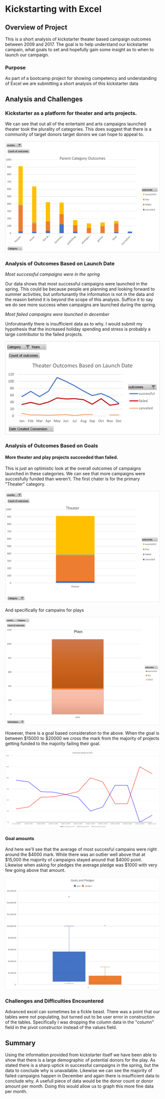 # Kickstarting with Excel

## Overview of Project

This is a short analysis of kickstarter theater based campaign outcomes between 2009 and 2017. The goal is to help understand our kickstarter campain, what goals to set and hopefully gain some insight as to when to launch our campaign.

### Purpose

As part of a bootcamp project for showing competency and understanding of Excel we are submitting a short analysis of this kickstarter data 

## Analysis and Challenges

### Kickstarter as a platform for theater and arts projects.

We can see that out all of the entertaint and arts campaigns launched theater took the plurality of categories. This does suggest that there is a community of target donors target donors we can hope to appeal to.

![](https://raw.githubusercontent.com/zkellsworth/kickstarter-analysis/master/resources/overall_outcomes.png)

### Analysis of Outcomes Based on Launch Date

*Most successful campaigns were in the spring*

Our data shows that most successful campaigns were launched in the spring. This could be because people are planning and looking forward to summer activities, but unfortunantly the information is not in the data and the reason behind it is beyond the scope of this analysis. Suffice it to say we do see more success when campaigns are launched during the spring. 

*Most failed campaigns were launched in december*

Unforutnantly there is insufficient data as to why. I would submit my hypothesis that the increased holiday spending and stress is probably a large contributor to the failed projects.

![](https://github.com/zkellsworth/kickstarter-analysis/blob/master/resources/Theater_Outcomes_vs_Launch.png?raw=true)

### Analysis of Outcomes Based on Goals

#### More theater and play projects succeeded than failed.

This is just an optimistic look at the overall outcomes of campaigns launched in these categories. We can see that more campaigns were succesfully funded than weren't. The first chater is for the primary "Theater" category.

![](https://github.com/zkellsworth/kickstarter-analysis/blob/master/resources/theater_outcomes.png?raw=true)

And specifically for campains for plays

![](https://github.com/zkellsworth/kickstarter-analysis/blob/master/resources/play_outcomes.png?raw=true)

However, there is a goal based consideration to the above. When the goal is between $15000 to $20000 we cross the mark from the majority of projects getting funded to the majority failing their goal.

![](https://github.com/zkellsworth/kickstarter-analysis/blob/master/resources/Outcomes_vs_Goals.png?raw=true)

#### Goal amounts

And here we'll see that the average of most succesful campains were right around the $4000 mark. While there was an outlier well above that at $15,000 the majority of campaigns stayed around that $4000 point. Likewise when asking for pledges the average pledge was $1000 with very few going above that amount. 

![](https://github.com/zkellsworth/kickstarter-analysis/blob/master/resources/goals_and_pledges.png?raw=true)

### Challenges and Difficulties Encountered

Advanced excel can sometimes be a fickle beast. There was a point that our tables were not populating, but turned out to be user error in construction of the tables. Specifically I was dropping the column data in the "column" field in the pivot constructor instead of the values field. 

## Summary

Using the information provided from kickstarter itself we have been able to show that there is a large demographic of potential donors for the play. As stated there is a sharp uptick in successful campaigns in the spring, but the data to conclude why is unavailable. Likewise we can see the majority of failed campaigns happen in December and again there is insufficient data to conclude why. A usefull piece of data would be the donor count or donor amount per month. Doing this would allow us to graph this more fine data per month.




